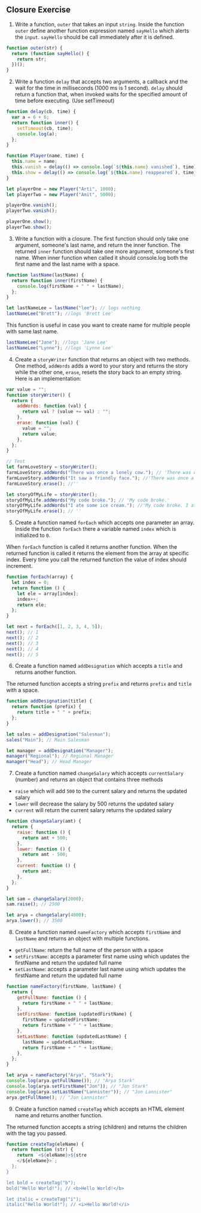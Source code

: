 ## Closure Exercise

1. Write a function, `outer` that takes an input `string`. Inside the function `outer` define another function expression named `sayHello` which alerts the `input`. `sayHello` should be call immediately after it is defined.

```js
function outer(str) {
  return (function sayHello() {
    return str;
  })();
}
```

2. Write a function `delay` that accepts two arguments, a callback and the wait for the time in milliseconds (1000 ms is 1 second). `delay` should return a function that, when invoked waits for the specified amount of time before executing. (Use setTimeout)

```js
function delay(cb, time) {
  var a = 6 + 6;
  return function inner() {
    setTimeout(cb, time);
    console.log(a);
  };
}

function Player(name, time) {
  this.name = name;
  this.vanish = delay(() => console.log(`${this.name} vanished`), time);
  this.show = delay(() => console.log(`${this.name} reappeared`), time);
}

let playerOne = new Player("Arti", 1000);
let playerTwo = new Player("Amit", 5000);

playerOne.vanish();
playerTwo.vanish();

playerOne.show();
playerTwo.show();
```

3. Write a function with a closure. The first function should only take one argument, someone's last name, and return the inner function. The returned `inner` function should take one more argument, someone's first name. When inner function when called it should console.log both the first name and the last name with a space.

```js
function lastName(lastName) {
  return function inner(firstName) {
    console.log(firstName + " " + lastName);
  };
}

let lastNameLee = lastName("lee"); // logs nothing
lastNameLee("Brett"); //logs 'Brett Lee'
```

This function is useful in case you want to create name for multiple people with same last name.

```js
lastNameLee("Jane"); //logs 'Jane Lee'
lastNameLee("Lynne"); //logs 'Lynne Lee'
```

4. Create a `storyWriter` function that returns an object with two methods. One method, `addWords` adds a word to your story and returns the story while the other one, `erase`, resets the story back to an empty string. Here is an implementation:

```js
var value = "";
function storyWriter() {
  return {
    addWords: function (val) {
      return val ? (value += val) : "";
    },
    erase: function (val) {
      value = "";
      return value;
    },
  };
}

// Test
let farmLoveStory = storyWriter();
farmLoveStory.addWords("There was once a lonely cow."); // 'There was once a lonely cow.'
farmLoveStory.addWords("It saw a friendly face."); //'There was once a lonely cow. It saw a friendly face.'
farmLoveStory.erase(); //''

let storyOfMyLife = storyWriter();
storyOfMyLife.addWords("My code broke."); // 'My code broke.'
storyOfMyLife.addWords("I ate some ice cream."); //'My code broke. I ate some ice cream.'
storyOfMyLife.erase(); // ''
```

5. Create a function named `forEach` which accepts one parameter an array. Inside the function `forEach` there a variable named `index` which is initialized to `0`.

When `forEach` function is called it returns another function. When the returned function is called it returns the element from the array at specific index. Every time you call the returned function the value of index should increment.

```js
function forEach(array) {
  let index = 0;
  return function () {
    let ele = array[index];
    index++;
    return ele;
  };
}

let next = forEach([1, 2, 3, 4, 5]);
next(); // 1
next(); // 2
next(); // 3
next(); // 4
next(); // 5
```

6. Create a function named `addDesignation` which accepts a `title` and returns another function.

The returned function accepts a string `prefix` and returns `prefix` and `title` with a space.

```js
function addDesignation(title) {
  return function (prefix) {
    return title + " " + prefix;
  };
}

let sales = addDesignation("Salesman");
sales("Main"); // Main Salesman

let manager = addDesignation("Manager");
manager("Regional"); // Regional Manager
manager("Head"); // Head Manager
```

7. Create a function named `changeSalary` which accepts `currentSalary` (number) and returns an object that contains three methods

- `raise` which will add `500` to the current salary and returns the updated salary
- `lower` will decrease the salary by 500 returns the updated salary
- `current` will return the current salary returns the updated salary

```js
function changeSalary(amt) {
  return {
    raise: function () {
      return amt + 500;
    },
    lower: function () {
      return amt - 500;
    },
    current: function () {
      return amt;
    },
  };
}

let sam = changeSalary(2000);
sam.raise(); // 2500

let arya = changeSalary(4000);
arya.lower(); // 3500
```

8. Create a function named `nameFactory` which accepts `firstName` and `lastName` and returns an object with multiple functions.

- `getFullName`: return the full name of the person with a space
- `setFirstName`: accepts a parameter first name using which updates the firstName and return the updated full name
- `setLastName`: accepts a parameter last name using which updates the firstName and return the updated full name

```js
function nameFactory(firstName, lastName) {
  return {
    getFullName: function () {
      return firstName + " " + lastName;
    },
    setFirstName: function (updatedFirstName) {
      firstName = updatedFirstName;
      return firstName + " " + lastName;
    },
    setLastName: function (updatedLastName) {
      lastName = updatedLastName;
      return firstName + " " + lastName;
    },
  };
}

let arya = nameFactory("Arya", "Stark");
console.log(arya.getFullName()); // "Arya Stark"
console.log(arya.setFirstName("Jon")); // "Jon Stark"
console.log(arya.setLastName("Lannister")); // "Jon Lannister"
arya.getFullName(); // "Jon Lannister"
```

9. Create a function named `createTag` which accepts an HTML element name and returns another function.

The returned function accepts a string (children) and returns the children with the tag you passed.

```js
function createTag(eleName) {
  return function (str) {
    return `<${eleName}>${stre
    </${eleName}>`;
  };
}

let bold = createTag("b");
bold("Hello World!"); // <b>Hello World!</b>

let italic = createTag("i");
italic("Hello World!"); // <i>Hello World!</i>
```
